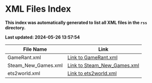 # XML Files Index
**This index was automatically generated to list all XML files in the `rss` directory.**

**Last updated: 2024-05-26 13:57:54**

| File Name | Link |
|-----------|------|
| GameRant.xml | [Link to GameRant.xml](./GameRant.xml) |
| Steam_New_Games.xml | [Link to Steam_New_Games.xml](./Steam_New_Games.xml) |
| ets2world.xml | [Link to ets2world.xml](./ets2world.xml) |
